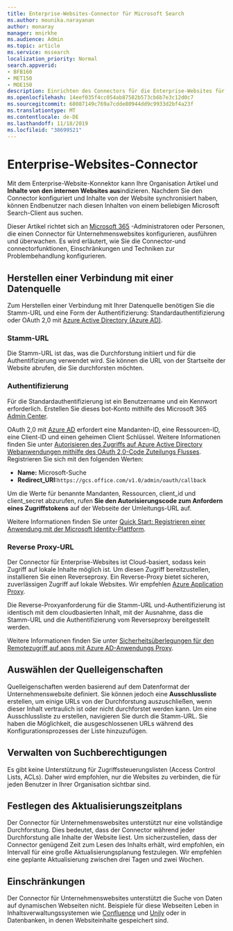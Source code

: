 ```yaml
---
title: Enterprise-Websites-Connector für Microsoft Search
ms.author: mounika.narayanan
author: monaray
manager: mnirkhe
ms.audience: Admin
ms.topic: article
ms.service: mssearch
localization_priority: Normal
search.appverid:
- BFB160
- MET150
- MOE150
description: Einrichten des Connectors für die Enterprise-Websites für Microsoft Search
ms.openlocfilehash: 14eef035f4cc054ab87582b573cb6b7e3c12d0c7
ms.sourcegitcommit: 68087149c769a7cdde80944dd9c9933d2bf4a23f
ms.translationtype: MT
ms.contentlocale: de-DE
ms.lasthandoff: 11/18/2019
ms.locfileid: "38699521"
---
```

# <a name="enterprise-websites-connector"></a>Enterprise-Websites-Connector

Mit dem Enterprise-Website-Konnektor kann Ihre Organisation Artikel und **Inhalte von den internen Websites aus**indizieren. Nachdem Sie den Connector konfiguriert und Inhalte von der Website synchronisiert haben, können Endbenutzer nach diesen Inhalten von einem beliebigen Microsoft Search-Client aus suchen.

Dieser Artikel richtet sich an [Microsoft 365](https://www.microsoft.com/microsoft-365) -Administratoren oder Personen, die einen Connector für Unternehmenswebsites konfigurieren, ausführen und überwachen. Es wird erläutert, wie Sie die Connector-und connectorfunktionen, Einschränkungen und Techniken zur Problembehandlung konfigurieren.  

## <a name="connect-to-a-data-source"></a>Herstellen einer Verbindung mit einer Datenquelle 
Zum Herstellen einer Verbindung mit Ihrer Datenquelle benötigen Sie die Stamm-URL und eine Form der Authentifizierung: Standardauthentifizierung oder OAuth 2,0 mit [Azure Active Directory (Azure AD)](https://docs.microsoft.com/azure/active-directory/).

### <a name="root-url"></a>Stamm-URL
Die Stamm-URL ist das, was die Durchforstung initiiert und für die Authentifizierung verwendet wird. Sie können die URL von der Startseite der Website abrufen, die Sie durchforsten möchten.

### <a name="authentication"></a>Authentifizierung 
Für die Standardauthentifizierung ist ein Benutzername und ein Kennwort erforderlich. Erstellen Sie dieses bot-Konto mithilfe des Microsoft 365 [Admin Center](https://admin.microsoft.com).

OAuth 2,0 mit [Azure AD](https://docs.microsoft.com/azure/active-directory/) erfordert eine Mandanten-ID, eine Ressourcen-ID, eine Client-ID und einen geheimen Client Schlüssel.
Weitere Informationen finden Sie unter [Autorisieren des Zugriffs auf Azure Active Directory Webanwendungen mithilfe des OAuth 2,0-Code Zuteilungs Flusses](https://docs.microsoft.com/azure/active-directory/develop/v1-protocols-oauth-code). Registrieren Sie sich mit den folgenden Werten:
* **Name:** Microsoft-Suche
* **Redirect_URI:**`https://gcs.office.com/v1.0/admin/oauth/callback`

Um die Werte für benannte Mandanten, Ressourcen, client_id und client_secret abzurufen, rufen **Sie den Autorisierungscode zum Anfordern eines Zugriffstokens** auf der Webseite der Umleitungs-URL auf.

Weitere Informationen finden Sie unter [Quick Start: Registrieren einer Anwendung mit der Microsoft Identity-Plattform](https://docs.microsoft.com/azure/active-directory/develop/quickstart-register-app).

### <a name="reverse-proxy-url"></a>Reverse Proxy-URL 
Der Connector für Enterprise-Websites ist Cloud-basiert, sodass kein Zugriff auf lokale Inhalte möglich ist. Um diesen Zugriff bereitzustellen, installieren Sie einen Reverseproxy. Ein Reverse-Proxy bietet sicheren, zuverlässigen Zugriff auf lokale Websites. Wir empfehlen [Azure Application Proxy](https://docs.microsoft.com/azure/active-directory/manage-apps/application-proxy).

Die Reverse-Proxyanforderung für die Stamm-URL und-Authentifizierung ist identisch mit dem cloudbasierten Inhalt, mit der Ausnahme, dass die Stamm-URL und die Authentifizierung vom Reverseproxy bereitgestellt werden.

Weitere Informationen finden Sie unter [Sicherheitsüberlegungen für den Remotezugriff auf apps mit Azure AD-Anwendungs Proxy](https://docs.microsoft.com/azure/active-directory/manage-apps/application-proxy-security).

## <a name="select-the-source-properties"></a>Auswählen der Quelleigenschaften 
Quelleigenschaften werden basierend auf dem Datenformat der Unternehmenswebsite definiert. Sie können jedoch eine **Ausschlussliste** erstellen, um einige URLs von der Durchforstung auszuschließen, wenn dieser Inhalt vertraulich ist oder nicht durchforstet werden kann. Um eine Ausschlussliste zu erstellen, navigieren Sie durch die Stamm-URL. Sie haben die Möglichkeit, die ausgeschlossenen URLs während des Konfigurationsprozesses der Liste hinzuzufügen.

## <a name="manage-search-permissions"></a>Verwalten von Suchberechtigungen 
Es gibt keine Unterstützung für Zugriffssteuerungslisten (Access Control Lists, ACLs). Daher wird empfohlen, nur die Websites zu verbinden, die für jeden Benutzer in Ihrer Organisation sichtbar sind.

## <a name="set-the-refresh-schedule"></a>Festlegen des Aktualisierungszeitplans
Der Connector für Unternehmenswebsites unterstützt nur eine vollständige Durchforstung. Dies bedeutet, dass der Connector während jeder Durchforstung alle Inhalte der Website liest. Um sicherzustellen, dass der Connector genügend Zeit zum Lesen des Inhalts erhält, wird empfohlen, ein Intervall für eine große Aktualisierungsplanung festzulegen. Wir empfehlen eine geplante Aktualisierung zwischen drei Tagen und zwei Wochen.

## <a name="limitations"></a>Einschränkungen 
Der Connector für Unternehmenswebsites unterstützt die Suche von Daten auf dynamischen Webseiten nicht. Beispiele für diese Webseiten Leben in Inhaltsverwaltungssystemen wie [Confluence](https://www.atlassian.com/software/confluence) und [Unily](https://www.unily.com/) oder in Datenbanken, in denen Websiteinhalte gespeichert sind.